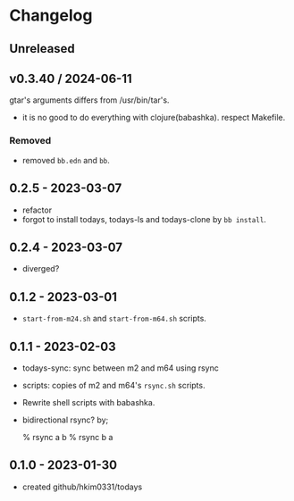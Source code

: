 # Changelog

## Unreleased

## v0.3.40 / 2024-06-11
gtar's arguments differs from /usr/bin/tar's.
- it is no good to do everything with clojure(babashka).
  respect Makefile.
### Removed
- removed `bb.edn` and `bb`.

## 0.2.5 - 2023-03-07
- refactor
- forgot to install todays, todays-ls and todays-clone by `bb install`.

## 0.2.4 - 2023-03-07
- diverged?

## 0.1.2 - 2023-03-01
- `start-from-m24.sh` and `start-from-m64.sh` scripts.

## 0.1.1 - 2023-02-03
- todays-sync: sync between m2 and m64 using rsync
- scripts: copies of m2 and m64's `rsync.sh` scripts.
- Rewrite shell scripts with babashka.
- bidirectional rsync? by;

    % rsync a b
    % rsync b a

## 0.1.0 - 2023-01-30
- created github/hkim0331/todays
